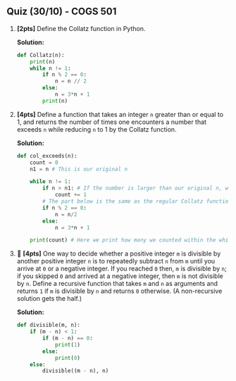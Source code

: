 Quiz (30/10) - COGS 501
------------------------------------
1. **[2pts]** Define the Collatz function in Python.

   **Solution:**

   ```python
   def Collatz(n):
       print(n)
       while n != 1:
           if n % 2 == 0:
               n = n // 2
           else:
               n = 3*n + 1
           print(n)
   ```
   
2. **[4pts]** Define a function that takes an integer `n` greater than or equal to
   1, and returns the number of times one encounters a number that exceeds `n`
   while reducing `n` to 1 by the Collatz function.

   **Solution:**
   ```python
   def col_exceeds(n):
       count = 0
       n1 = n # This is our original n

       while n != 1:
           if n > n1: # If the number is larger than our original n, we add 1 to our count.
               count += 1
           # The part below is the same as the regular Collatz function.
           if n % 2 == 0:
               n = n/2
           else:
               n = 3*n + 1

       print(count) # Here we print how many we counted within the while loop.
   ```
   
4. 🤑 **[4pts]** One way to decide whether a positive integer `m` is divisible by another
   positive integer `n` is to repeatedly subtract `n` from `m` until you arrive at `0` or
   a negative integer. If you reached `0` then, `m` is divisible by `n`; if you
   skipped `0` and arrived at a negative integer, then `m` is not divisible by
   `n`. Define a recursive function that takes `m` and `n` as arguments and
   returns `1` if `m` is divisible by `n` and returns `0` otherwise. (A
   non-recursive solution gets the half.)

   **Solution:**
   ```python
   def divisible(m, n):
       if (m - n) < 1:
           if (m - n) == 0:
               print(1)
           else:
               print(0)
       else:
           divisible((m - n), n)
   ```
